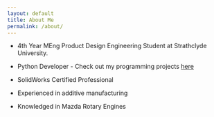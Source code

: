 ```yaml
---
layout: default
title: About Me
permalink: /about/
---
```


- 4th Year MEng Product Design Engineering Student at Strathclyde University.

- Python Developer - Check out my programming projects [here](https://github.com/callumdevlin)

- SolidWorks Certified Professional

- Experienced in additive manufacturing

- Knowledged in Mazda Rotary Engines
